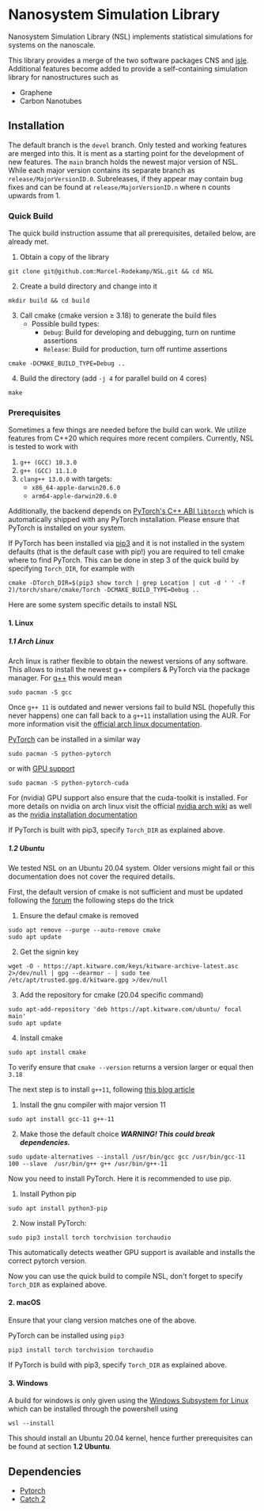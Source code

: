 # Nanosystem Simulation Library

Nanosystem Simulation Library (NSL) implements statistical simulations for systems on the nanoscale.

This library provides a merge of the two software packages CNS and [isle](https://github.com/evanberkowitz/isle).
Additional features become added to provide a self-containing simulation library for nanostructures such as

<!-- Add all the systems we have implemented here -->
* Graphene
* Carbon Nanotubes

## Installation

The default branch is the `devel` branch. 
Only tested and working features are merged into this. 
It is ment as a starting point for the development of new features.
The `main` branch holds the newest major version of NSL.
While each major version contains its separate branch as `release/MajorVersionID.0`.
Subreleases, if they appear may contain bug fixes and can be found at 
`release/MajorVersionID.n` where n counts upwards from 1.

### Quick Build

The quick build instruction assume that all prerequisites, detailed below, are already met.

1. Obtain a copy of the library
```
git clone git@github.com:Marcel-Rodekamp/NSL.git && cd NSL
```
2. Create a build directory and change into it
```
mkdir build && cd build
```
3. Call cmake (cmake version ≥ 3.18) to generate the build files
   * Possible build types:
     * `Debug`: Build for developing and debugging, turn on runtime assertions
     * `Release`: Build for production, turn off runtime assertions
``` 
cmake -DCMAKE_BUILD_TYPE=Debug ..
```
4. Build the directory (add `-j 4` for parallel build on 4 cores)
```
make
```

### Prerequisites

Sometimes a few things are needed before the build can work.
We utilize features from C++20 which requires more recent compilers. 
Currently, NSL is tested to work with 

1. `g++ (GCC) 10.3.0`
2. `g++ (GCC) 11.1.0`
3. `clang++ 13.0.0` with targets:
   * `x86_64-apple-darwin20.6.0`
   * `arm64-apple-darwin20.6.0`

Additionally, the backend depends on [PyTorch's C++ ABI `libtorch`](https://pytorch.org/cppdocs/installing.html)
which is automatically shipped with any PyTorch installation. 
Please ensure that PyTorch is installed on your system.

If PyTorch has been installed via [pip3](https://docs.python.org/3/installing/index.html) and it is not installed in the system defaults (that is the default case with pip!) you are required to tell cmake where to find PyTorch.
This can be done in step 3 of the quick build by specifying `Torch_DIR`, for example with
```
cmake -DTorch_DIR=$(pip3 show torch | grep Location | cut -d ' ' -f 2)/torch/share/cmake/Torch -DCMAKE_BUILD_TYPE=Debug ..
```

Here are some system specific details to install NSL

#### 1. Linux

##### 1.1 Arch Linux

Arch linux is rather flexible to obtain the newest versions of any software.
This allows to install the newest g++ compilers & PyTorch via the package manager.
For [g++](https://archlinux.org/packages/core/x86_64/gcc/) this would mean
```
sudo pacman -S gcc 
```
Once `g++ 11` is outdated and newer versions fail to build NSL (hopefully this never happens)
one can fall back to a `g++11` installation using the AUR. 
For more information visit the [official arch linux documentation](https://wiki.archlinux.org/title/GNU_Compiler_Collection).

[PyTorch](https://archlinux.org/packages/community/x86_64/python-pytorch/) can be installed in a similar way
```
sudo pacman -S python-pytorch
```
or with [GPU support](https://archlinux.org/packages/community/x86_64/python-pytorch-cuda/)
```
sudo pacman -S python-pytorch-cuda
```

For (nvidia) GPU support also ensure that the cuda-toolkit is installed. 
For more details on nvidia on arch linux visit the official [nvidia arch wiki](https://wiki.archlinux.org/title/NVIDIA)
as well as the [nvidia installation documentation](https://docs.nvidia.com/cuda/cuda-installation-guide-linux/index.html)

If PyTorch is built with pip3, specify `Torch_DIR` as explained above.

##### 1.2 Ubuntu

We tested NSL on an Ubuntu 20.04 system. 
Older versions might fail or this documentation does not cover the required details.

First, the default version of cmake is not sufficient and must be updated following 
the [forum](https://askubuntu.com/a/1157132) the following steps do the trick

1. Ensure the defaul cmake is removed
```
sudo apt remove --purge --auto-remove cmake
sudo apt update
```
2. Get the signin key
```
wget -O - https://apt.kitware.com/keys/kitware-archive-latest.asc 2>/dev/null | gpg --dearmor - | sudo tee /etc/apt/trusted.gpg.d/kitware.gpg >/dev/null
```
3. Add the repository for cmake (20.04 specific command)
```
sudo apt-add-repository 'deb https://apt.kitware.com/ubuntu/ focal main'
sudo apt update
```
4. Install cmake
```
sudo apt install cmake
```

To verify ensure that `cmake --version` returns a version larger or equal then `3.18`

The next step is to install `g++11`, following [this blog article](https://linuxize.com/post/how-to-install-gcc-on-ubuntu-20-04/)

1. Install the gnu compiler with major version 11
```
sudo apt install gcc-11 g++-11
```
2. Make those the default choice __*WARNING! This could break dependencies.*__
```
sudo update-alternatives --install /usr/bin/gcc gcc /usr/bin/gcc-11 100 --slave  /usr/bin/g++ g++ /usr/bin/g++-11
```

Now you need to install PyTorch. 
Here it is recommended to use pip.

1. Install Python pip
```
sudo apt install python3-pip
```
2. Now install PyTorch:
```
sudo pip3 install torch torchvision torchaudio
```

This automatically detects weather GPU support is available and installs the correct 
pytorch version.

Now you can use the quick build to compile NSL, don't forget to specify `Torch_DIR` as explained above.

#### 2. macOS 

Ensure that your clang version matches one of the above.

PyTorch can be installed using `pip3`
```
pip3 install torch torchvision torchaudio
```

If PyTorch is build with pip3, specify `Torch_DIR` as explained above.

#### 3. Windows

A build for windows is only given using the [Windows Subsystem for Linux](https://docs.microsoft.com/de-de/windows/wsl/install)
which can be installed through the powershell using 
```
wsl --install
```
This should install an Ubuntu 20.04 kernel, hence further prerequisites can be found at section __1.2 Ubuntu__.

## Dependencies

* [Pytorch](https://pytorch.org/)
* [Catch 2](https://github.com/catchorg/Catch2)
